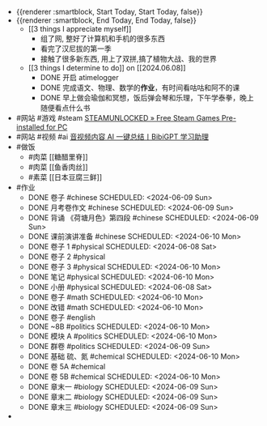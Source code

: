 - {{renderer :smartblock, Start Today, Start Today, false}}
- {{renderer :smartblock, End Today, End Today, false}}
	- [[3 things I appreciate myself]]
		- 组了网, 整好了计算机和手机的很多东西
		- 看完了汉尼拔的第一季
		- 接触了很多新东西, 用上了双拼,搞了植物大战、我的世界
	- [[3 things I determine to do]] on [[2024.06.08]]
		- DONE 开启 atimelogger
		- DONE 完成语文、物理、数学的**作业**，有时间看咕咕和阿不的课
		- DONE 早上做会瑜伽和冥想，饭后弹会琴和乐理，下午学泰拳，晚上随便看点什么书
- #网站 #游戏 #steam [STEAMUNLOCKED » Free Steam Games Pre-installed for PC](https://steamunlocked.net/)
- #网站 #视频 #ai [音视频内容 AI 一键总结丨BibiGPT 学习助理](https://bibigpt.co/)
- #做饭
	- #肉菜 [[糖醋里脊]]
	- #肉菜 [[鱼香肉丝]]
	- #素菜 [[日本豆腐三鲜]]
- #作业
	- DONE 卷子 #chinese
	  SCHEDULED: <2024-06-09 Sun>
	- DONE 月考卷作文 #chinese
	  SCHEDULED: <2024-06-09 Sun>
	- DONE 背诵 《荷塘月色》第四段 #chinese
	  SCHEDULED: <2024-06-09 Sun>
	- DONE 课前演讲准备 #chinese
	  SCHEDULED: <2024-06-10 Mon>
	- DONE 卷子 1 #physical
	  SCHEDULED: <2024-06-08 Sat>
	- DONE 卷子 2 #physical
	- DONE 卷子 3 #physical
	  SCHEDULED: <2024-06-10 Mon>
	- DONE 笔记 #physical
	  SCHEDULED: <2024-06-10 Mon>
	- DONE 小册 #physical
	  SCHEDULED: <2024-06-08 Sat>
	- DONE 卷子 #math
	  SCHEDULED: <2024-06-10 Mon>
	- DONE 改错 #math
	  SCHEDULED: <2024-06-10 Mon>
	- DONE 卷子 #english
	- DONE ~8B #politics
	  SCHEDULED: <2024-06-10 Mon>
	- DONE 模块 A #politics
	  SCHEDULED: <2024-06-10 Mon>
	- DONE 群卷 #politics
	  SCHEDULED: <2024-06-09 Sun>
	- DONE 基础 硫、氮 #chemical
	  SCHEDULED: <2024-06-10 Mon>
	- DONE 卷 5A #chemical
	- DONE 卷 5B #chemical
	  SCHEDULED: <2024-06-10 Mon>
	- DONE 章末一 #biology
	  SCHEDULED: <2024-06-09 Sun>
	- DONE 章末二 #biology
	  SCHEDULED: <2024-06-09 Sun>
	- DONE 章末三 #biology
	  SCHEDULED: <2024-06-09 Sun>
-